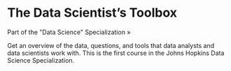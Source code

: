 # The Data Scientist’s Toolbox
Part of the "Data Science" Specialization »

Get an overview of the data, questions, and tools that data analysts and data scientists work with. This is the first course in the Johns Hopkins Data Science Specialization.
